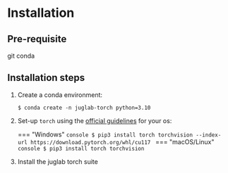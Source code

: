 # Installation


## Pre-requisite

git
conda

## Installation steps


1. Create a conda environment:
    ```console
    $ conda create -n juglab-torch python=3.10 
    ```

2. Set-up `torch` using the 
[official guidelines](https://pytorch.org/get-started/locally/) for your os:

    === "Windows"
        ```console
        $ pip3 install torch torchvision --index-url https://download.pytorch.org/whl/cu117
        ```
    === "macOS/Linux"
        ```console
        $ pip3 install torch torchvision
        ```

3. Install the juglab torch suite




